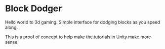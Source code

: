 # Block Dodger

Hello world to 3d gaming. Simple interface for dodging blocks as you speed along.

This is a proof of concept to help make the tutorials in Unity make more sense.
